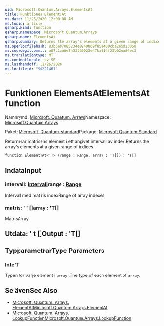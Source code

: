 ```yaml
---
uid: Microsoft.Quantum.Arrays.ElementsAt
title: Funktionen ElementsAt
ms.date: 11/25/2020 12:00:00 AM
ms.topic: article
qsharp.kind: function
qsharp.namespace: Microsoft.Quantum.Arrays
qsharp.name: ElementsAt
qsharp.summary: Returns the array's elements at a given range of indices.
ms.openlocfilehash: 83b5e97085234e8249869f858400cba265d13058
ms.sourcegitcommit: a87c1aa8e7453360025e47ba614f25b02ea84ec3
ms.translationtype: MT
ms.contentlocale: sv-SE
ms.lasthandoff: 11/26/2020
ms.locfileid: "96221461"
---
```

# <a name="elementsat-function"></a><span data-ttu-id="784c4-102">Funktionen ElementsAt</span><span class="sxs-lookup"><span data-stu-id="784c4-102">ElementsAt function</span></span>

<span data-ttu-id="784c4-103">Namnrymd: [Microsoft. Quantum. Arrays](xref:Microsoft.Quantum.Arrays)</span><span class="sxs-lookup"><span data-stu-id="784c4-103">Namespace: [Microsoft.Quantum.Arrays](xref:Microsoft.Quantum.Arrays)</span></span>

<span data-ttu-id="784c4-104">Paket: [Microsoft. Quantum. standard](https://nuget.org/packages/Microsoft.Quantum.Standard)</span><span class="sxs-lookup"><span data-stu-id="784c4-104">Package: [Microsoft.Quantum.Standard](https://nuget.org/packages/Microsoft.Quantum.Standard)</span></span>


<span data-ttu-id="784c4-105">Returnerar matrisens element i ett angivet intervall av index.</span><span class="sxs-lookup"><span data-stu-id="784c4-105">Returns the array's elements at a given range of indices.</span></span>

```qsharp
function ElementsAt<'T> (range : Range, array : 'T[]) : 'T[]
```


## <a name="input"></a><span data-ttu-id="784c4-106">Indata</span><span class="sxs-lookup"><span data-stu-id="784c4-106">Input</span></span>

### <a name="range--range"></a><span data-ttu-id="784c4-107">intervall: [intervall](xref:microsoft.quantum.lang-ref.range)</span><span class="sxs-lookup"><span data-stu-id="784c4-107">range : [Range](xref:microsoft.quantum.lang-ref.range)</span></span>

<span data-ttu-id="784c4-108">Intervall med mat ris index</span><span class="sxs-lookup"><span data-stu-id="784c4-108">Range of array indexes</span></span>


### <a name="array--t"></a><span data-ttu-id="784c4-109">matris: ' ' []</span><span class="sxs-lookup"><span data-stu-id="784c4-109">array : 'T[]</span></span>

<span data-ttu-id="784c4-110">Matris</span><span class="sxs-lookup"><span data-stu-id="784c4-110">Array</span></span>



## <a name="output--t"></a><span data-ttu-id="784c4-111">Utdata: ' t []</span><span class="sxs-lookup"><span data-stu-id="784c4-111">Output : 'T[]</span></span>



## <a name="type-parameters"></a><span data-ttu-id="784c4-112">Typparametrar</span><span class="sxs-lookup"><span data-stu-id="784c4-112">Type Parameters</span></span>

### <a name="t"></a><span data-ttu-id="784c4-113">Inte</span><span class="sxs-lookup"><span data-stu-id="784c4-113">'T</span></span>

<span data-ttu-id="784c4-114">Typen för varje element i `array` .</span><span class="sxs-lookup"><span data-stu-id="784c4-114">The type of each element of `array`.</span></span>

## <a name="see-also"></a><span data-ttu-id="784c4-115">Se även</span><span class="sxs-lookup"><span data-stu-id="784c4-115">See Also</span></span>

- [<span data-ttu-id="784c4-116">Microsoft. Quantum. Arrays. ElementAt</span><span class="sxs-lookup"><span data-stu-id="784c4-116">Microsoft.Quantum.Arrays.ElementAt</span></span>](xref:Microsoft.Quantum.Arrays.ElementAt)
- [<span data-ttu-id="784c4-117">Microsoft. Quantum. Arrays. LookupFunction</span><span class="sxs-lookup"><span data-stu-id="784c4-117">Microsoft.Quantum.Arrays.LookupFunction</span></span>](xref:Microsoft.Quantum.Arrays.LookupFunction)